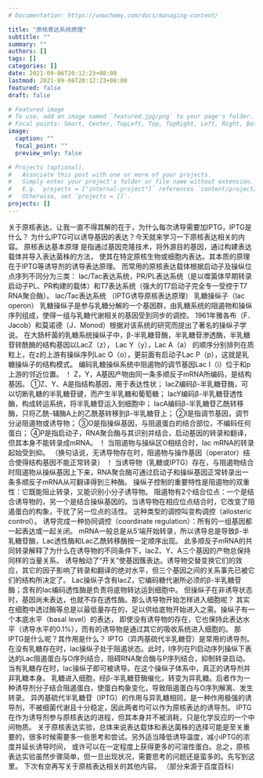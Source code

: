 ```yaml
---
# Documentation: https://wowchemy.com/docs/managing-content/

title: "原核表达系统原理"
subtitle: ""
summary: ""
authors: []
tags: []
categories: []
date: 2021-09-06T20:12:23+08:00
lastmod: 2021-09-06T20:12:23+08:00
featured: false
draft: false

# Featured image
# To use, add an image named `featured.jpg/png` to your page's folder.
# Focal points: Smart, Center, TopLeft, Top, TopRight, Left, Right, BottomLeft, Bottom, BottomRight.
image:
  caption: ""
  focal_point: ""
  preview_only: false

# Projects (optional).
#   Associate this post with one or more of your projects.
#   Simply enter your project's folder or file name without extension.
#   E.g. `projects = ["internal-project"]` references `content/project/deep-learning/index.md`.
#   Otherwise, set `projects = []`.
projects: []
---
```

关于原核表达，让我一直不得其解的在于，为什么每次诱导需要加IPTG，IPTG是什么？
 为什么IPTG可以诱导基因的表达？今天就来学习一下原核表达相关的内容。
 原核表达基本原理  是指通过基因克隆技术，将外源目的基因，通过构建表达载体并导入表达菌株的方法，  使其在特定原核生物或细胞内表达。其本质的原理在于IPTG等诱导剂的诱导表达原理。
 而常用的原核表达载体根据启动子及操纵位点序列不同分为三类：  lac/Tac表达系统，PR/PL表达系统（是以噬菌体早期转录启动子PL、PR构建的载体）和T7表达系统（强大的T7启动子完全专一受控于T7 RNA聚合酶）。
 lac/Tac表达系统  （IPTG诱导原核表达原理）  乳糖操纵子（lac operon）  乳糖操纵子是参与乳糖分解的一个基因群，由乳糖系统的阻遏物和操纵序列组成，使得一组与乳糖代谢相关的基因受到同步的调控。
 1961年雅各布（F．Jacob）和莫诺德（J．Monod）根据对该系统的研究而提出了著名的操纵子学说。
 在大肠杆菌的乳糖系统操纵子中，β-半乳糖苷酶，半乳糖苷渗透酶，半乳糖苷转酰酶的结构基因以LacZ（z）， Lac Y（y），Lac A（a）  的顺序分别排列在质粒上，在z的上游有操纵序列Lac O（o），更前面有启动子Lac P（p），这就是乳糖操纵子的结构模式。
 编码乳糖操纵系统中阻遏物的调节基因Lac I（i）位于和p上游的邻近位置。
 ！[](p1.png)  Z，Y，A基因产物由同一条多顺反子mRNA所编码，是结构基因。
 ①Z、Y、A是指结构基因，用于表达性状；  lacZ编码β-半乳糖苷酶，可以切断乳糖的半乳糖苷键，而产生半乳糖和葡萄糖；  lacY编码β-半乳糖苷透性酶，构成转运系统，将半乳糖苷运入到细胞中；  lacA编码β-半乳糖苷乙酰转移酶，只将乙酰-辅酶A上的乙酰基转移到β-半乳糖苷上；  ②I是指调节基因，调节分泌阻遏物或诱导物；  ③O是指操纵基因，与阻遏蛋白的结合部位，不编码任何蛋白；  ④P是指启动子，RNA聚合酶与其识别并结合，启动基因的转录和翻译，但其本身不能转录成mRNA。
 ！[](p2.png)   当阻遏物与操纵区O相结合时，lac mRNA的转录起始受到抑。
 （换句话说，无诱导物存在时，阻遏物与操作基因（operator）结合使得结构基因不能正常转录）  ！[](p3.png)  当诱导物（乳糖或IPTG）存在，与阻遏物结合时阻遏物从操纵基因上下来，RNA聚合酶可通过启动子和操纵基因正常转录出一条多顺反子mRNA从可翻译得到三种酶。
 操纵子控制的重要特性是阻遏物的双重性：它既能阻止转录，又能识别小分子诱导物。
 阻遏物有2个结合位点：一个是结合诱导物的，另一个是结合操纵基因的。当诱导物在相应位点结合时，它改变了阻遏蛋白的构象，干扰了另一位点的活性。
 这种类型的调控叫变构调控（allosteric control）。
 诱导完成一种协同调控（coordinate regulation）：所有的一组基因都一起表达或一起关闭。
 mRNA一般总是从5‘端开始转录，所以诱导总是导致β-半乳糖苷酶，Lac透性酶和Lac乙酰转移酶按一定顺序出现。
 此多顺反子mRNA的共同转录解释了为什么在诱导物的不同条件下，lacZ、Y、A三个基因的产物总保持同样的当量关系。
 诱导触动了“开关”使基因簇表达。诱导物交替变换它们的效应，其它的因子影响了转录和翻译的绝对水平，但三个基因之间的关系事先已被它们的结构所决定了。
 Lac操纵子含有lacZ，它编码糖代谢所必须的β-半乳糖苷酶；含有的lac编码透性酶是负责将底物转达运到细胞中。
 但操纵子在非诱导状态时，基因尚未表达，也就不存在透性酶。那么诱导物开始怎样进入细胞呢？
 其实在细胞中透过酶等总是以最低量存在的，足以供给底物开始进入之需。操纵子有一个本底水平（basal level）的表达，  即使没有诱导物的存在，它也保持此表达水平（诱导水平的0.1%），而有的诱导物是通过其它的吸收系统进入细胞的。
 那IPTG是什么呢？其作用是什么？
 IPTG（异丙基硫代半乳糖苷）是常用的诱导剂。
 在没有乳糖存在时，lac操纵子处于阻遏状态。此时，I序列在PI启动序列操纵下表达的Lac阻遏蛋白与O序列结合，阻碍RNA聚合酶与P序列结合，抑制转录启动。
 当有乳糖存在时，lac操纵子即可被诱导。在这个操纵子体系中，真正的诱导剂并非乳糖本身。
 乳糖进入细胞，经β-半乳糖苷酶催化，转变为异乳糖。后者作为一种诱导剂分子结合阻遏蛋白，使蛋白构象变化，导致阻遏蛋白与O序列解离、发生转录。
 异丙基硫代半乳糖苷（IPTG）的作用与异乳糖相同，是一种作用极强的诱导剂，不被细菌代谢且十分稳定，因此两者均可以作为原核表达的诱导剂。
 IPTG在作为诱导剂参与原核表达的进程，但其本身并不被消耗，只是化学反应的一个中间物质。
 关于原核表达实验，总体来说表达载体和表达菌株的选择可能是至关重要的，很多时候需要多一些思考和尝试。另外适当降低诱导温度，减小IPTG的浓度并延长诱导时间，  或许可以在一定程度上获得更多的可溶性蛋白。总之，原核表达实验虽然步骤简单，但一旦出现状况，需要思考的问题还是蛮多的。先写到这里。
 下次有空再写关于原核表达相关的其他内容。
 （部分来源于百度百科）